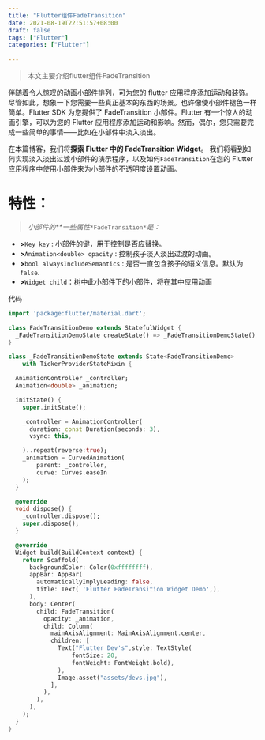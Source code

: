 ```yaml
---
title: "Flutter组件FadeTransition"
date: 2021-08-19T22:51:57+08:00
draft: false
tags: ["Flutter"]
categories: ["Flutter"]
 
---
```


> 本文主要介绍flutter组件FadeTransition

<!--more-->

伴随着令人惊叹的动画小部件排列，可为您的 flutter 应用程序添加运动和装饰。尽管如此，想象一下您需要一些真正基本的东西的场景。也许像使小部件褪色一样简单。Flutter SDK 为您提供了 FadeTransition 小部件。Flutter 有一个惊人的动画引擎，可以为您的 Flutter 应用程序添加运动和影响。然而，偶尔，您只需要完成一些简单的事情——比如在小部件中淡入淡出。

在本篇博客，我们将**探索 Flutter 中的 FadeTransition Widget**。 我们将看到如何实现淡入淡出过渡小部件的演示程序，以及如何`FadeTransition`在您的 Flutter 应用程序中使用小部件来为小部件的不透明度设置动画。

# 特性：

> *小部件的**一些属性*`*FadeTransition*`*是：*

- **>**`Key key` : 小部件的键，用于控制是否应替换。
- **>**`Animation<double> opacity` : 控制孩子淡入淡出过渡的动画。
- **>**`bool alwaysIncludeSemantics` : 是否一直包含孩子的语义信息。默认为`false`.
- **>**`Widget child`：树中此小部件下的小部件，将在其中应用动画



代码

```dart
import 'package:flutter/material.dart';

class FadeTransitionDemo extends StatefulWidget {
  _FadeTransitionDemoState createState() => _FadeTransitionDemoState();
}

class _FadeTransitionDemoState extends State<FadeTransitionDemo>
    with TickerProviderStateMixin {

  AnimationController _controller;
  Animation<double> _animation;

  initState() {
    super.initState();

    _controller = AnimationController(
      duration: const Duration(seconds: 3),
      vsync: this,

    )..repeat(reverse:true);
    _animation = CurvedAnimation(
        parent: _controller,
        curve: Curves.easeIn
    );
  }

  @override
  void dispose() {
    _controller.dispose();
    super.dispose();
  }

  @override
  Widget build(BuildContext context) {
    return Scaffold(
      backgroundColor: Color(0xffffffff),
      appBar: AppBar(
        automaticallyImplyLeading: false,
        title: Text( 'Flutter FadeTransition Widget Demo',),
      ),
      body: Center(
        child: FadeTransition(
          opacity: _animation,
          child: Column(
            mainAxisAlignment: MainAxisAlignment.center,
            children: [
              Text("Flutter Dev's",style: TextStyle(
                  fontSize: 20,
                  fontWeight: FontWeight.bold),
              ),
              Image.asset("assets/devs.jpg"),
            ],
          ),
        ),
      ),
    );
  }
}
```

